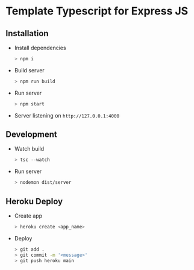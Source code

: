 # Template Typescript for Express JS

## Installation

- Install dependencies
  ```bash
  > npm i
  ```
- Build server
  ```bash
  > npm run build
  ```
- Run server
  ```bash
  > npm start
  ```
- Server listening on `http://127.0.0.1:4000`

## Development
- Watch build
  ```bash
  > tsc --watch
  ```
- Run server
  ```bash
  > nodemon dist/server
  ```

## Heroku Deploy

- Create app
  ```bash
  > heroku create <app_name>
  ```
- Deploy
  ```bash
  > git add .
  > git commit -m '<message>'
  > git push heroku main
  ```
